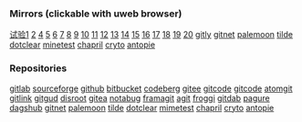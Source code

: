 ### Mirrors (clickable with uweb browser)
<a href="i:0mi:5h:https://gitee.com/jamesfengcao/uweb/raw/master/redirect.html">试验1</a>
<a href="i:0m?:https://gitcode.net/uweb/uweb/-/raw/master/redirect.html">2</a>
<a href="i:0m?:https://raw.gitcode.com/uweb/uweb/raw/master/redirect.html">4</a>
<a href="i:0m?:https://gitea.com/torappinfo/uweb/raw/branch/master/redirect.html">5</a>
<a href="i:0mi:5h?format=raw::https://sourceforge.net/p/uwebbrowser/code/ci/master/tree/redirect.html">6</a>
<a href="i:0mi:5h?format=raw::https://rocketgit.com/user/torappinfo/uweb/source/tree/branch/master/blob_download/redirect.html">7</a>
<a href="i:0m?:https://notabug.org/torappinfo/uweb/raw/master/redirect.html">8</a>
<a href="i:0mi:5h:https://git.launchpad.net/uweb/plain/redirect.html">9</a>
<a href="i:0m?:https://framagit.org/torappinfo/uweb/-/raw/master/redirect.html">10</a>
<a href="i:0m?:https://agit.ai/jamesfengcao/uweb/raw/branch/master/redirect.html">11</a>
<a href="i:0m?:https://git.froggi.es/jamesfengcao/uweb/raw/branch/master/redirect.html">12</a>
<a href="i:0m?:https://git.disroot.org/torappinfo/uweb/raw/branch/master/redirect.html">13</a>
<a href="i:0m?:https://gitdab.com/jamesfengcao/uweb/raw/branch/master/redirect.html">14</a>
<a href="i:0mi:5h/xxxx/?path=::https://dev.azure.com/jamesfengcao/1d8bf6c7-7c24-4441-bc5e-9709dcaf37fc/_apis/git/repositories/2a588d9b-f25a-46c0-bb3b-f685c635fcf8/itemsxxxx/redirect.html">15</a>
<a href="i:0mi:5h:https://pagure.io/uweb/raw/master/f/redirect.html">16</a>
<a href="i:0m?:https://bitbucket.org/torappinfo/torappinfo.bitbucket.io/raw/master/redirect.html">17</a>
<a href="i:0mi:5h:https://fastly.jsdelivr.net/gh/torappinfo/uweb/redirect.html">18</a>
<a href="i:0m?:https://dagshub.com/torappinfo/uweb/raw/master/redirect.html">19</a>
<a href="i:0mi:5h:https://gitgud.io/jamesfengcao/uweb/-/raw/master/redirect.html">20</a>
<a href="i:0m?:https://gitly.org/jamesfengcao/uweb/raw/master/redirect.html">gitly</a>
<a href="i:0m?:https://gitnet.fr/jamesfengcao/uweb/raw/branch/master/redirect.html">gitnet</a>
<a href="i:0m?:https://repo.palemoon.org/jamesfengcao/uweb/raw/branch/master/redirect.html ">palemoon</a>
<a href="i:0m?:https://tildegit.org/jamesfengcao/uweb/raw/branch/master/redirect.html">tilde</a>
<a href="i:0m?:https://git.dotclear.org/jamesfengcao/uweb/raw/branch/master/redirect.html">dotclear</a>
<a href="i:0m?:https://git.minetest.land/jamesfengcao/uweb/raw/branch/master/redirect.html ">minetest</a>
<a href="i:0m?:https://forge.chapril.org/jamesfengcao/uweb/raw/branch/master/redirect.html">chapril</a>
<a href="i:0m?:https://git.cryto.net/jamesfengcao/uweb/raw/branch/master/redirect.html ">cryto</a>
<a href="i:0m?:https://code.antopie.org/jamesfengcao/uweb/raw/branch/master/redirect.html">antopie</a>

### Repositories
[gitlab](https://gitlab.com/jamesfengcao/uweb)
[sourceforge](https://sourceforge.net/p/uwebbrowser)
[github](https://github.com/torappinfo/uweb)
[bitbucket](https://bitbucket.org/torappinfo/torappinfo.bitbucket.io)
[codeberg](https://codeberg.org/jamesfengcao/pages/src/branch/master/README.md)
[gitee](https://gitee.com/jamesfengcao/uweb)
[gitcode](https://gitcode.com/uweb/uweb/overview)
[gitcode](https://gitcode.net/uweb/uweb)
[atomgit](https://atomgit.com/jamesfengcao/uweb)
[gitlink](https://www.gitlink.org.cn/jamesfengcao/uweb)
[gitgud](https://gitgud.io/jamesfengcao/uweb)
[disroot](https://git.disroot.org/torappinfo/uweb/src/branch/master/README.md)
[gitea](https://gitea.com/torappinfo/uweb/src/branch/master/README.md)
[notabug](https://notabug.org/torappinfo/uweb/src/master/README.md)
[framagit](https://framagit.org/torappinfo/uweb)
[agit](https://agit.ai/jamesfengcao/uweb/src/branch/master/README.md)
[froggi](https://git.froggi.es/jamesfengcao/uweb/src/branch/master/README.md)
[gitdab](https://gitdab.com/jamesfengcao/uweb/src/branch/master/README.md)
[pagure](https://pagure.io/uweb/blob/master/f/README.md)
[dagshub](https://dagshub.com/torappinfo/uweb/src/master/README.md)
[gitnet](https://gitnet.fr/jamesfengcao/uweb/src/branch/master/README.md)
[palemoon](https://repo.palemoon.org/jamesfengcao/uweb/src/branch/master/README.md)
[tilde](https://tildegit.org/jamesfengcao/uweb/src/branch/master/README.md)
[dotclear](https://git.dotclear.org/jamesfengcao/uweb/src/branch/master/README.md)
[mimetest](https://git.minetest.land/jamesfengcao/uweb/src/branch/master/README.md)
[chapril](https://forge.chapril.org/jamesfengcao/uweb/src/branch/master/README.md)
[cryto](https://git.cryto.net/jamesfengcao/uweb/src/branch/master/README.md)
[antopie](https://code.antopie.org/jamesfengcao/uweb/src/master/README.md)

